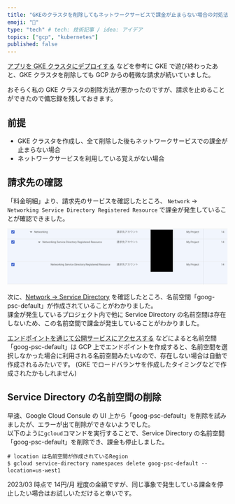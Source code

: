 ```yaml
---
title: "GKEのクラスタを削除してもネットワークサービスで課金が止まらない場合の対処法"
emoji: "🔖"
type: "tech" # tech: 技術記事 / idea: アイデア
topics: ["gcp", "kubernetes"]
published: false
---
```


[アプリを GKE クラスタにデプロイする](https://cloud.google.com/kubernetes-engine/docs/deploy-app-cluster?hl=ja) などを参考に GKE で遊び終わったあと、GKE クラスタを削除しても GCP からの軽微な請求が続いていました。

おそらく私の GKE クラスタの削除方法が悪かったのですが、請求を止めることができたので備忘録を残しておきます。

## 前提

- GKE クラスタを作成し、全て削除した後もネットワークサービスでの課金が止まらない場合
- ネットワークサービスを利用している覚えがない場合

## 請求先の確認

「料金明細」より、請求先のサービスを確認したところ、 `Network` -> `Networking Service Directory Registered Resource` で課金が発生していることが確認できました。

![請求先の確認](/images/gcp_stop_billing_deleted_gke_cluster/1.png)

次に、[Network -> Service Directory](https://console.cloud.google.com/net-services/service-directory/namespaces/list) を確認したところ、名前空間「goog-psc-default」が作成されていることがわかりました。  
課金が発生しているプロジェクト内で他に Service Directory の名前空間は存在しないため、この名前空間で課金が発生していることがわかりました。

[エンドポイントを通じて公開サービスにアクセスする](https://cloud.google.com/vpc/docs/configure-private-service-connect-services?hl=ja) などによると名前空間「goog-psc-default」は GCP 上でエンドポイントを作成すると、名前空間を選択しなかった場合に利用される名前空間みたいなので、存在しない場合は自動で作成されるみたいです。
(GKE でロードバランサを作成したタイミングなどで作成されたかもしれません)

## Service Directory の名前空間の削除

早速、Google Cloud Consule の UI 上から「goog-psc-default」を削除を試みましたが、エラーが出て削除ができないようでした。  
以下のように`gcloud`コマンドを実行することで、Service Directory の名前空間「goog-psc-default」を削除でき、課金も停止しました。

```shell
# location は名前空間が作成されているRegion
$ gcloud service-directory namespaces delete goog-psc-default --location=us-west1
```

2023/03 時点で 14円/月 程度の金額ですが、同じ事象で発生している課金を停止したい場合はお試しいただけると幸いです。
